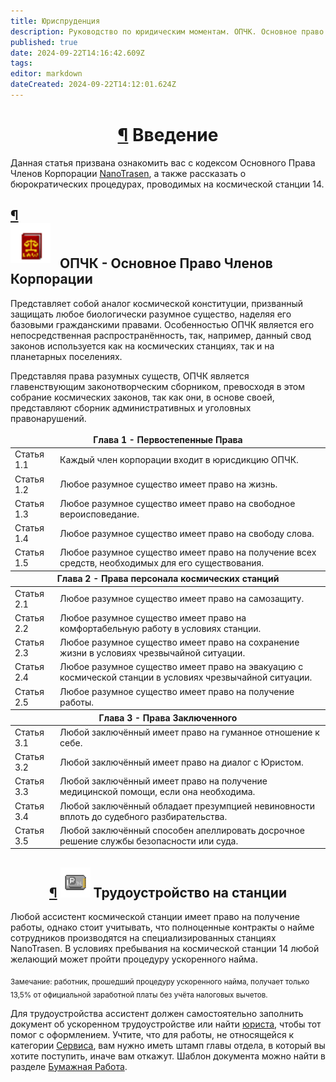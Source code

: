 ```yaml
---
title: Юриспруденция
description: Руководство по юридическим моментам. ОПЧК. Основное право членов корпорации.
published: true
date: 2024-09-22T14:16:42.609Z
tags: 
editor: markdown
dateCreated: 2024-09-22T14:12:01.624Z
---
```


<h1 style="text-align: center;" id="введение" class="toc-header"><a class="toc-anchor" href="#введение">¶</a> Введение</h1><div>

</div><p>Данная статья призвана ознакомить вас с кодексом Основного Права Членов Корпорации <a href="/backstory#nanotrasen" class="is-internal-link is-valid-page">NanoTrasen</a>, а также рассказать о бюрократических процедурах, проводимых на космической станции 14.</p><div>

</div><h2 id="опчк-основное-право-членов-корпорации" class="toc-header"><a class="toc-anchor" href="#опчк-основное-право-членов-корпорации">¶</a> 
  <div class="titleBox">
    <img src="/guides/lawbook.png" style="height: 64px; margin-bottom: 8px;">
    <span style="margin-left:10px;">ОПЧК - Основное Право Членов Корпорации</span>
  </div>
</h2><div>

</div><p>Представляет собой аналог космической конституции, призванный защищать любое биологически разумное существо, наделяя его базовыми гражданскими правами. Особенностью ОПЧК является его непосредственная распространённость, так, например, данный свод законов используется как на космических станциях, так и на планетарных поселениях.</p>
<p>Представляя права разумных существ, ОПЧК является главенствующим законотворческим сборником, превосходя в этом собрание космических законов, так как они, в основе своей, представляют сборник административных и уголовных правонарушений.</p><div>

</div><center>
  <table class="table-name">
    <thead>
      <tr>
        <th colspan="2" style="border-top: none!important">Глава 1 - Первостепенные Права</th>
      </tr>
    </thead>
    <tbody>
      <tr>
        <td>Статья 1.1</td>
        <td>Каждый член корпорации входит в юрисдикцию ОПЧК.</td>
      </tr>
      <tr>
        <td>Статья 1.2</td>
        <td>Любое разумное существо имеет право на жизнь.</td>
      </tr>
      <tr>
        <td>Статья 1.3</td>
        <td>Любое разумное существо имеет право на свободное вероисповедание.</td>
      </tr>
      <tr>
        <td>Статья 1.4</td>
        <td>Любое разумное существо имеет право на свободу слова.</td>
      </tr>
      <tr>
        <td>Статья 1.5</td>
        <td>Любое разумное существо имеет право на получение всех средств, необходимых для его существования.</td>
      </tr>
    </tbody>
    <thead>
      <tr>
        <th colspan="2">Глава 2 - Права персонала космических станций</th>
      </tr>
    </thead>
    <tbody>
      <tr>
        <td>Статья 2.1</td>
        <td>Любое разумное существо имеет право на самозащиту.</td>
      </tr>
      <tr>
        <td>Статья 2.2</td>
        <td>Любое разумное существо имеет право на комфортабельную работу в условиях станции.</td>
      </tr>
      <tr>
        <td>Статья 2.3</td>
        <td>Любое разумное существо имеет право на сохранение жизни в условиях чрезвычайной ситуации.</td>
      </tr>
      <tr>
        <td>Статья 2.4</td>
        <td>Любое разумное существо имеет право на эвакуацию с космической станции в условиях чрезвычайной ситуации.</td>
      </tr>
      <tr>
        <td>Статья 2.5</td>
        <td>Любое разумное существо имеет право на получение работы.</td>
      </tr>
    </tbody>
    <thead>
      <tr>
        <th colspan="2">Глава 3 - Права Заключенного</th>
      </tr>
    </thead>
    <tbody>
      <tr>
        <td>Статья 3.1</td>
        <td>Любой заключённый имеет право на гуманное отношение к себе.</td>
      </tr>
      <tr>
        <td>Статья 3.2</td>
        <td>Любой заключённый имеет право на диалог с Юристом.</td>
      </tr>
      <tr>
        <td>Статья 3.3</td>
        <td>Любой заключённый имеет право на получение медицинской помощи, если она необходима.</td>
      </tr>
      <tr>
        <td>Статья 3.4</td>
        <td>Любой заключённый обладает презумпцией невиновности вплоть до судебного разбирательства.</td>
      </tr>
      <tr>
        <td>Статья 3.5</td>
        <td>Любой заключённый способен апеллировать досрочное решение службы безопасности или суда.</td>
      </tr>
    </tbody>
  </table>
</center><div>

</div><h2 style="text-align: center;" class="h2text toc-header" id="трудоустройство-на-станции"><a class="toc-anchor" href="#трудоустройство-на-станции">¶</a> 
  <img src="/64px-id_regular.png" alt="64px-id_regular.png" height="48">
  Трудоустройство на станции
</h2>

<p>Любой ассистент космической станции имеет право на получение работы, однако стоит учитывать, что полноценные контракты о найме сотрудников производятся на специализированных станциях NanoTrasen. В условиях пребывания на космической станции 14 любой желающий может пройти процедуру ускоренного найма.
</p><p>
  <sub>
    Замечание: работник, прошедший процедуру ускоренного найма, получает только 13,5% от официальной заработной платы без учёта налоговых вычетов.
  </sub>
</p>
<p>Для трудоустройства ассистент должен самостоятельно заполнить документ об ускоренном трудоустройстве или найти <a href="/roles/lawyer" class="is-internal-link is-valid-page">юриста</a>, чтобы тот помог с оформлением. Учтите, что для работы, не относящейся к категории <a href="/roles/servicedepartment" class="is-internal-link is-valid-page">Сервиса</a>, вам нужно иметь штамп главы отдела, в который вы хотите поступить, иначе вам откажут. Шаблон документа можно найти в разделе
  <a href="/guides/bureaucracy" class="is-internal-link is-valid-page">Бумажная Работа</a>.
</p>